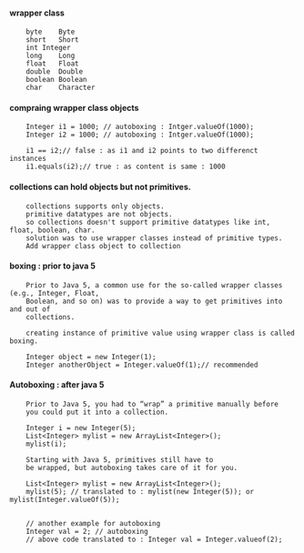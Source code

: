 #### wrapper class

        byte	Byte
        short	Short
        int	Integer
        long	Long
        float	Float
        double	Double
        boolean	Boolean
        char	Character
        
        
#### compraing wrapper class objects 

        Integer i1 = 1000; // autoboxing : Intger.valueOf(1000);
        Integer i2 = 1000; // autoboxing : Intger.valueOf(1000);
        
        i1 == i2;// false : as i1 and i2 points to two differenct instances
        i1.equals(i2);// true : as content is same : 1000

#### collections can hold objects but not primitives. 

        collections supports only objects.
        primitive datatypes are not objects.
        so collections doesn't support primitive datatypes like int, float, boolean, char.
        solution was to use wrapper classes instead of primitive types.
        Add wrapper class object to collection

#### boxing : prior to java 5

        Prior to Java 5, a common use for the so-called wrapper classes (e.g., Integer, Float,
        Boolean, and so on) was to provide a way to get primitives into and out of
        collections. 
        
        creating instance of primitive value using wrapper class is called boxing.
        
        Integer object = new Integer(1);
        Integer anotherObject = Integer.valueOf(1);// recommended


#### Autoboxing : after java 5

        Prior to Java 5, you had to “wrap” a primitive manually before
        you could put it into a collection. 
        
        Integer i = new Integer(5);
        List<Integer> mylist = new ArrayList<Integer>();
        mylist(i);
        
        Starting with Java 5, primitives still have to
        be wrapped, but autoboxing takes care of it for you.
        
        List<Integer> mylist = new ArrayList<Integer>();
        mylist(5); // translated to : mylist(new Integer(5)); or mylist(Integer.valueOf(5));
        
        
        // another example for autoboxing
        Integer val = 2; // autoboxing
        // above code translated to : Integer val = Integer.valueof(2);
        
        
